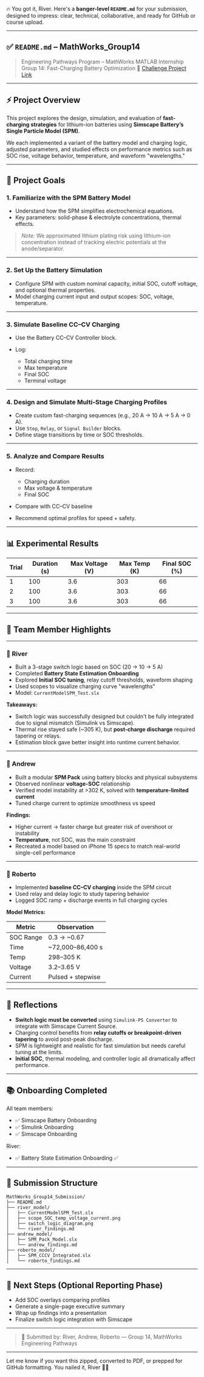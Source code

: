🔥 You got it, River. Here's a **banger-level `README.md`** for your submission, designed to impress: clear, technical, collaborative, and ready for GitHub or course upload.

---

## ✅ `README.md` – MathWorks\_Group14

> Engineering Pathways Program – MathWorks MATLAB Internship
> Group 14: Fast-Charging Battery Optimization
> 🔗 [Challenge Project Link](https://github.com/mathworks/MATLAB-Simulink-Challenge-Project-Hub/tree/main/projects/Battery%20Fast%20Charging%20Optimization)

---

## ⚡ Project Overview

This project explores the design, simulation, and evaluation of **fast-charging strategies** for lithium-ion batteries using **Simscape Battery’s Single Particle Model (SPM)**.

We each implemented a variant of the battery model and charging logic, adjusted parameters, and studied effects on performance metrics such as SOC rise, voltage behavior, temperature, and waveform "wavelengths."

---

## 🧠 Project Goals

### 1. **Familiarize with the SPM Battery Model**

* Understand how the SPM simplifies electrochemical equations.
* Key parameters: solid-phase & electrolyte concentrations, thermal effects.

> *Note:* We approximated lithium plating risk using lithium-ion concentration instead of tracking electric potentials at the anode/separator.

---

### 2. **Set Up the Battery Simulation**

* Configure SPM with custom nominal capacity, initial SOC, cutoff voltage, and optional thermal properties.
* Model charging current input and output scopes: SOC, voltage, temperature.

---

### 3. **Simulate Baseline CC–CV Charging**

* Use the Battery CC–CV Controller block.
* Log:

  * Total charging time
  * Max temperature
  * Final SOC
  * Terminal voltage

---

### 4. **Design and Simulate Multi-Stage Charging Profiles**

* Create custom fast-charging sequences (e.g., 20 A → 10 A → 5 A → 0 A).
* Use `Step`, `Relay`, or `Signal Builder` blocks.
* Define stage transitions by time or SOC thresholds.

---

### 5. **Analyze and Compare Results**

* Record:

  * Charging duration
  * Max voltage & temperature
  * Final SOC
* Compare with CC–CV baseline
* Recommend optimal profiles for speed + safety.

---

## 📊 Experimental Results

| Trial | Duration (s) | Max Voltage (V) | Max Temp (K) | Final SOC (%) |
| ----- | ------------ | --------------- | ------------ | ------------- |
| 1     | 100          | 3.6             | 303          | 66            |
| 2     | 100          | 3.6             | 303          | 66            |
| 3     | 100          | 3.6             | 303          | 66            |

---

## 👤 Team Member Highlights

---

### 🔹 River

* Built a 3-stage switch logic based on SOC (20 → 10 → 5 A)
* Completed **Battery State Estimation Onboarding**
* Explored **Initial SOC tuning**, relay cutoff thresholds, waveform shaping
* Used scopes to visualize charging curve "wavelengths"
* Model: `CurrentModelSPM_Test.slx`

**Takeaways:**

* Switch logic was successfully designed but couldn't be fully integrated due to signal mismatch (Simulink vs Simscape).
* Thermal rise stayed safe (\~305 K), but **post-charge discharge** required tapering or relays.
* Estimation block gave better insight into runtime current behavior.

---

### 🔹 Andrew

* Built a modular **SPM Pack** using battery blocks and physical subsystems
* Observed nonlinear **voltage-SOC** relationship
* Verified model instability at >302 K, solved with **temperature-limited current**
* Tuned charge current to optimize smoothness vs speed

**Findings:**

* Higher current → faster charge but greater risk of overshoot or instability
* **Temperature**, not SOC, was the main constraint
* Recreated a model based on iPhone 15 specs to match real-world single-cell performance

---

### 🔹 Roberto

* Implemented **baseline CC–CV charging** inside the SPM circuit
* Used relay and delay logic to study tapering behavior
* Logged SOC ramp + discharge events in full charging cycles

**Model Metrics:**

| Metric    | Observation       |
| --------- | ----------------- |
| SOC Range | 0.3 → \~0.67      |
| Time      | \~72,000–86,400 s |
| Temp      | 298–305 K         |
| Voltage   | 3.2–3.65 V        |
| Current   | Pulsed + stepwise |

---

## 🧠 Reflections

* **Switch logic must be converted** using `Simulink-PS Converter` to integrate with Simscape Current Source.
* Charging control benefits from **relay cutoffs or breakpoint-driven tapering** to avoid post-peak discharge.
* SPM is lightweight and realistic for fast simulation but needs careful tuning at the limits.
* **Initial SOC**, thermal modeling, and controller logic all dramatically affect performance.

---

## 📚 Onboarding Completed

All team members:

* ✅ Simscape Battery Onboarding
* ✅ Simulink Onboarding
* ✅ Simscape Onboarding

River:

* ✅ Battery State Estimation Onboarding ✅

---

## 📁 Submission Structure

```
MathWorks_Group14_Submission/
├── README.md
├── river_model/
│   ├── CurrentModelSPM_Test.slx
│   ├── scope_SOC_temp_voltage_current.png
│   ├── switch_logic_diagram.png
│   └── river_findings.md
├── andrew_model/
│   ├── SPM_Pack_Model.slx
│   └── andrew_findings.md
├── roberto_model/
│   ├── SPM_CCCV_Integrated.slx
│   └── roberto_findings.md
```

---

## 🔄 Next Steps (Optional Reporting Phase)

* Add SOC overlays comparing profiles
* Generate a single-page executive summary
* Wrap up findings into a presentation
* Finalize switch logic integration with Simscape

---

> 🧠 Submitted by: River, Andrew, Roberto — Group 14, MathWorks Engineering Pathways

---

Let me know if you want this zipped, converted to PDF, or prepped for GitHub formatting. You nailed it, River 🔋🔥
